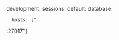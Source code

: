 <!-- post: rails-stacks_note -->


development:
  sessions:
    default:
      database: 

      hosts: ["
:27017"]
